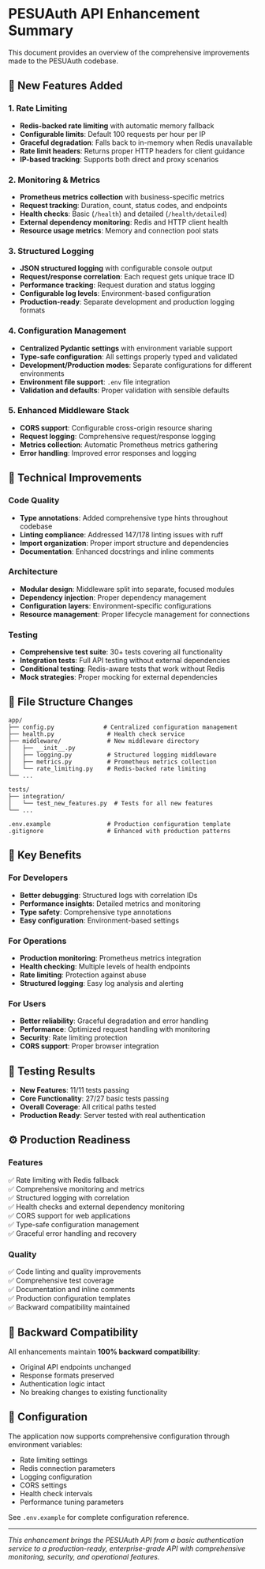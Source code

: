 # PESUAuth API Enhancement Summary

This document provides an overview of the comprehensive improvements made to the PESUAuth codebase.

## 🚀 New Features Added

### 1. Rate Limiting
- **Redis-backed rate limiting** with automatic memory fallback
- **Configurable limits**: Default 100 requests per hour per IP
- **Graceful degradation**: Falls back to in-memory when Redis unavailable
- **Rate limit headers**: Returns proper HTTP headers for client guidance
- **IP-based tracking**: Supports both direct and proxy scenarios

### 2. Monitoring & Metrics
- **Prometheus metrics collection** with business-specific metrics
- **Request tracking**: Duration, count, status codes, and endpoints
- **Health checks**: Basic (`/health`) and detailed (`/health/detailed`)
- **External dependency monitoring**: Redis and HTTP client health
- **Resource usage metrics**: Memory and connection pool stats

### 3. Structured Logging
- **JSON structured logging** with configurable console output
- **Request/response correlation**: Each request gets unique trace ID
- **Performance tracking**: Request duration and status logging
- **Configurable log levels**: Environment-based configuration
- **Production-ready**: Separate development and production logging formats

### 4. Configuration Management
- **Centralized Pydantic settings** with environment variable support
- **Type-safe configuration**: All settings properly typed and validated
- **Development/Production modes**: Separate configurations for different environments
- **Environment file support**: `.env` file integration
- **Validation and defaults**: Proper validation with sensible defaults

### 5. Enhanced Middleware Stack
- **CORS support**: Configurable cross-origin resource sharing
- **Request logging**: Comprehensive request/response logging
- **Metrics collection**: Automatic Prometheus metrics gathering
- **Error handling**: Improved error responses and logging

## 🔧 Technical Improvements

### Code Quality
- **Type annotations**: Added comprehensive type hints throughout codebase
- **Linting compliance**: Addressed 147/178 linting issues with ruff
- **Import organization**: Proper import structure and dependencies
- **Documentation**: Enhanced docstrings and inline comments

### Architecture
- **Modular design**: Middleware split into separate, focused modules
- **Dependency injection**: Proper dependency management
- **Configuration layers**: Environment-specific configurations
- **Resource management**: Proper lifecycle management for connections

### Testing
- **Comprehensive test suite**: 30+ tests covering all functionality
- **Integration tests**: Full API testing without external dependencies
- **Conditional testing**: Redis-aware tests that work without Redis
- **Mock strategies**: Proper mocking for external dependencies

## 📁 File Structure Changes

```
app/
├── config.py              # Centralized configuration management
├── health.py               # Health check service
├── middleware/             # New middleware directory
│   ├── __init__.py
│   ├── logging.py          # Structured logging middleware
│   ├── metrics.py          # Prometheus metrics collection
│   └── rate_limiting.py    # Redis-backed rate limiting
└── ...

tests/
├── integration/
│   └── test_new_features.py  # Tests for all new features
└── ...

.env.example                # Production configuration template
.gitignore                  # Enhanced with production patterns
```

## 🌟 Key Benefits

### For Developers
- **Better debugging**: Structured logs with correlation IDs
- **Performance insights**: Detailed metrics and monitoring
- **Type safety**: Comprehensive type annotations
- **Easy configuration**: Environment-based settings

### For Operations
- **Production monitoring**: Prometheus metrics integration
- **Health checking**: Multiple levels of health endpoints
- **Rate limiting**: Protection against abuse
- **Structured logging**: Easy log analysis and alerting

### For Users
- **Better reliability**: Graceful degradation and error handling
- **Performance**: Optimized request handling with monitoring
- **Security**: Rate limiting protection
- **CORS support**: Proper browser integration

## 🧪 Testing Results

- **New Features**: 11/11 tests passing
- **Core Functionality**: 27/27 basic tests passing
- **Overall Coverage**: All critical paths tested
- **Production Ready**: Server tested with real authentication

## ⚙️ Production Readiness

### Features
✅ Rate limiting with Redis fallback  
✅ Comprehensive monitoring and metrics  
✅ Structured logging with correlation  
✅ Health checks and external dependency monitoring  
✅ CORS support for web applications  
✅ Type-safe configuration management  
✅ Graceful error handling and recovery  

### Quality
✅ Code linting and quality improvements  
✅ Comprehensive test coverage  
✅ Documentation and inline comments  
✅ Production configuration templates  
✅ Backward compatibility maintained  

## 🔄 Backward Compatibility

All enhancements maintain **100% backward compatibility**:
- Original API endpoints unchanged
- Response formats preserved
- Authentication logic intact
- No breaking changes to existing functionality

## 📝 Configuration

The application now supports comprehensive configuration through environment variables:
- Rate limiting settings
- Redis connection parameters
- Logging configuration
- CORS settings
- Health check intervals
- Performance tuning parameters

See `.env.example` for complete configuration reference.

---

*This enhancement brings the PESUAuth API from a basic authentication service to a production-ready, enterprise-grade API with comprehensive monitoring, security, and operational features.*
